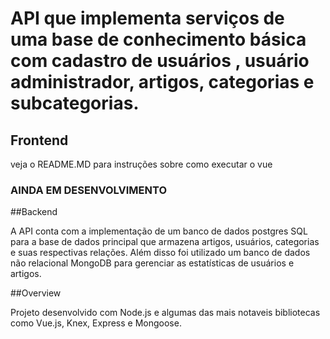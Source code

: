# API que implementa serviços de uma base de conhecimento básica com cadastro de usuários , usuário administrador, artigos, categorias e subcategorias. 

## Frontend 

veja o README.MD para instruções sobre como executar o vue 
### AINDA EM DESENVOLVIMENTO

##Backend 

A API conta com a implementação de um banco de dados postgres SQL para a base de dados principal que armazena artigos, usuários, categorias e suas respectivas relações. 
Além disso foi utilizado um banco de dados não relacional MongoDB para gerenciar as estatísticas de usuários e artigos. 

##Overview

Projeto desenvolvido com Node.js e algumas das mais notaveis bibliotecas como Vue.js, Knex, Express e Mongoose. 


